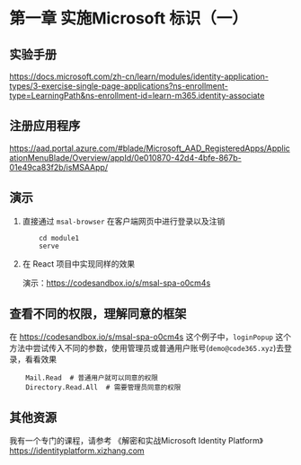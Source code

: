 # 第一章 实施Microsoft 标识（一）


## 实验手册

<https://docs.microsoft.com/zh-cn/learn/modules/identity-application-types/3-exercise-single-page-applications?ns-enrollment-type=LearningPath&ns-enrollment-id=learn-m365.identity-associate>

## 注册应用程序

https://aad.portal.azure.com/#blade/Microsoft_AAD_RegisteredApps/ApplicationMenuBlade/Overview/appId/0e010870-42d4-4bfe-867b-01e49ca83f2b/isMSAApp/

## 演示

1. 直接通过 `msal-browser` 在客户端网页中进行登录以及注销

    ```
        cd module1
        serve
    ```
1. 在 React 项目中实现同样的效果

    演示：https://codesandbox.io/s/msal-spa-o0cm4s


## 查看不同的权限，理解同意的框架

在 https://codesandbox.io/s/msal-spa-o0cm4s 这个例子中，`loginPopup` 这个方法中尝试传入不同的参数，使用管理员或普通用户账号(`demo@code365.xyz`)去登录，看看效果

```
    Mail.Read  # 普通用户就可以同意的权限
    Directory.Read.All  # 需要管理员同意的权限
```

## 其他资源

我有一个专门的课程，请参考 《解密和实战Microsoft Identity Platform》<https://identityplatform.xizhang.com>